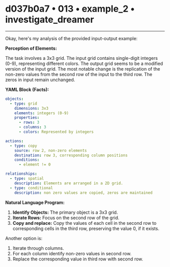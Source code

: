 # d037b0a7 • 013 • example_2 • investigate_dreamer

---
Okay, here's my analysis of the provided input-output example:

**Perception of Elements:**

The task involves a 3x3 grid. The input grid contains single-digit integers (0-9), representing different colors. The output grid seems to be a modified version of the input grid. The most notable change is the replication of the non-zero values from the second row of the input to the third row. The zeros in input remain unchanged.

**YAML Block (Facts):**



```yaml
objects:
  - type: grid
    dimensions: 3x3
    elements: integers (0-9)
    properties:
      - rows: 3
      - columns: 3
      - colors: Represented by integers

actions:
  - type: copy
    source: row 2, non-zero elements
    destination: row 3, corresponding column positions
    conditions:
      - element != 0

relationships:
  - type: spatial
    description: Elements are arranged in a 2D grid.
  - type: conditional
    description: non zero values are copied, zeros are maintained
```



**Natural Language Program:**

1.  **Identify Objects:** The primary object is a 3x3 grid.
2.  **Iterate Rows:** Focus on the second row of the grid.
3.  **Copy and replace:** Copy the values of each cell in the second row to corresponding cells in the third row, preserving the value 0, if it exists.

Another option is:

1. Iterate through columns.
2. For each column identify non-zero values in second row.
3. Replace the corresponding value in third row with second row.

